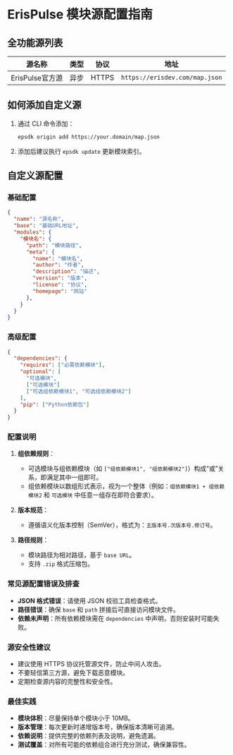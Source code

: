 # ErisPulse 模块源配置指南

## 全功能源列表
| 源名称 | 类型 | 协议 | 地址 |
|--------|------|------|------|
| ErisPulse官方源 | 异步 | HTTPS | `https://erisdev.com/map.json`

## 如何添加自定义源

1. 通过 CLI 命令添加：
   ```bash
   epsdk origin add https://your.domain/map.json
   ```
2. 添加后建议执行 `epsdk update` 更新模块索引。

## 自定义源配置

### 基础配置
```json
{
  "name": "源名称",
  "base": "基础URL地址",
  "modules": {
    "模块名": {
      "path": "模块路径",
      "meta": {
        "name": "模块名",
        "author": "作者",
        "description": "描述",
        "version": "版本",
        "license": "协议",
        "homepage": "网站"
      },
    }
  }
}
```

### 高级配置
```json
{
  "dependencies": {
    "requires": ["必需依赖模块"],
    "optional": [
      "可选模块",
      ["可选模块"]
      ["可选组依赖模块1", "可选组依赖模块2"]
    ],
    "pip": ["Python依赖包"]
  }
}
```

### 配置说明
1. **组依赖规则**：
   - 可选模块与组依赖模块（如 `["组依赖模块1", "组依赖模块2"]`）构成“或”关系，即满足其中一组即可。
   - 组依赖模块以数组形式表示，视为一个整体（例如：`组依赖模块1 + 组依赖模块2` 和 `可选模块` 中任意一组存在即符合要求）。

2. **版本规范**：
   - 遵循语义化版本控制（SemVer），格式为：`主版本号.次版本号.修订号`。

3. **路径规则**：
   - 模块路径为相对路径，基于 `base URL`。
   - 支持 `.zip` 格式压缩包。

### 常见源配置错误及排查

- **JSON 格式错误**：请使用 JSON 校验工具检查格式。
- **路径错误**：确保 `base` 和 `path` 拼接后可直接访问模块文件。
- **依赖未声明**：所有依赖模块需在 `dependencies` 中声明，否则安装时可能失败。

### 源安全性建议

- 建议使用 HTTPS 协议托管源文件，防止中间人攻击。
- 不要轻信第三方源，避免下载恶意模块。
- 定期检查源内容的完整性和安全性。

### 最佳实践
- **模块体积**：尽量保持单个模块小于 10MB。
- **版本管理**：每次更新时递增版本号，确保版本清晰可追溯。
- **依赖说明**：提供完整的依赖列表及说明，避免遗漏。
- **测试覆盖**：对所有可能的依赖组合进行充分测试，确保兼容性。
